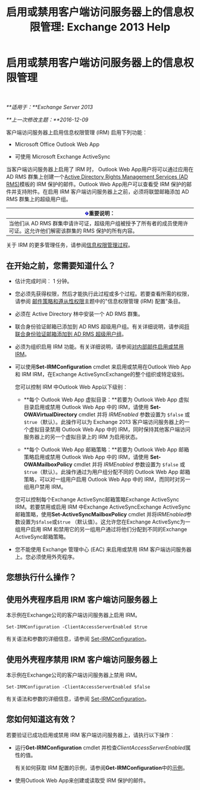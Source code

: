 ﻿---
title: '启用或禁用客户端访问服务器上的信息权限管理: Exchange 2013 Help'
TOCTitle: 启用或禁用客户端访问服务器上的信息权限管理
ms:assetid: c7ce069b-a572-4755-90a3-7105472e4c83
ms:mtpsurl: https://technet.microsoft.com/zh-cn/library/Dd876938(v=EXCHG.150)
ms:contentKeyID: 50491508
ms.date: 05/21/2018
mtps_version: v=EXCHG.150
ms.translationtype: MT
---

# 启用或禁用客户端访问服务器上的信息权限管理

 

_**适用于：**Exchange Server 2013_

_**上一次修改主题：**2016-12-09_

客户端访问服务器上启用信息权限管理 (IRM) 启用下列功能︰

  - Microsoft Office Outlook Web App

  - 可使用 Microsoft Exchange ActiveSync

当客户端访问服务器上启用了 IRM 时， Outlook Web App用户将可以通过应用在 AD RMS 群集上创建一个[Active Directory Rights Management Services (AD RMS)](https://technet.microsoft.com/en-us/library/hh831364.aspx)模板的 IRM 保护的邮件。Outlook Web App用户可以查看受 IRM 保护的邮件并支持附件。在启用 IRM 客户端访问服务器上之前，必须将联盟邮箱添加 AD RMS 群集上的超级用户组。

<table>
<thead>
<tr class="header">
<th><img src="images/Bb124558.important(EXCHG.150).gif" title="重要说明" alt="重要说明" />重要说明：</th>
</tr>
</thead>
<tbody>
<tr class="odd">
<td>当他们从 AD RMS 群集申请许可证，超级用户组被授予了所有者的成员使用许可证。这允许他们解密该群集的 RMS 保护的所有内容。</td>
</tr>
</tbody>
</table>


关于 IRM 的更多管理任务，请参阅[信息权限管理过程](information-rights-management-procedures-exchange-2013-help.md)。

## 在开始之前，您需要知道什么？

  - 估计完成时间︰ 1 分钟。

  - 您必须先获得权限，然后才能执行此过程或多个过程。若要查看所需的权限，请参阅 [邮件策略和遵从性权限](messaging-policy-and-compliance-permissions-exchange-2013-help.md)主题中的"信息权限管理 (IRM) 配置"条目。

  - 必须在 Active Directory 林中安装一个 AD RMS 群集。

  - 联合身份验证邮箱已添加到 AD RMS 超级用户组。有关详细说明，请参阅[将联合身份验证邮箱添加到 AD RMS 超级用户组](add-the-federation-mailbox-to-the-ad-rms-super-users-group-exchange-2013-help.md)。

  - 必须为组织启用 IRM 功能。有关详细说明，请参阅[对内部邮件启用或禁用 IRM](enable-or-disable-irm-for-internal-messages-exchange-2013-help.md)。

  - 可以使用**Set-IRMConfiguration** cmdlet 来启用或禁用在Outlook Web App和 IRM IRM，在Exchange ActiveSyncExchange的整个组织或特定级别。
    
    您可以控制 IRM 中Outlook Web App以下级别︰
    
      - **每个 Outlook Web App 虚拟目录：**若要为 Outlook Web App 虚拟目录启用或禁用 Outlook Web App 中的 IRM，请使用 **Set-OWAVirtualDirectory** cmdlet 并将 *IRMEnabled* 参数设置为 `$false` 或 `$true`（默认）。此操作可以为 Exchange 2013 客户端访问服务器上的一个虚拟目录禁用 Outlook Web App 中的 IRM，同时保持其他客户端访问服务器上的另一个虚拟目录上的 IRM 为启用状态。
    
      - **每个 Outlook Web App 邮箱策略：**若要为 Outlook Web App 邮箱策略启用或禁用 Outlook Web App 中的 IRM，请使用 **Set-OWAMailboxPolicy** cmdlet 并将 *IRMEnabled* 参数设置为 `$false` 或 `$true`（默认）。此操作通过为用户组分配不同的 Outlook Web App 邮箱策略，可以对一组用户启用 Outlook Web App 中的 IRM，而同时对另一组用户禁用 IRM。
    
    您可以控制每个Exchange ActiveSync邮箱策略Exchange ActiveSync IRM。若要禁用或启用 IRM 中Exchange ActiveSyncExchange ActiveSync邮箱策略，使用**Set-ActiveSyncMailboxPolicy** cmdlet 并将*IRMEnabled*参数设置为`$false`或`$true` （默认值）。这允许您在Exchange ActiveSync为一组用户启用 IRM 和禁用它的另一组用户通过将他们分配到不同的Exchange ActiveSync邮箱策略。

  - 您不能使用 Exchange 管理中心 (EAC) 来启用或禁用 IRM 客户端访问服务器上。您必须使用外壳程序。

## 您想执行什么操作？

## 使用外壳程序启用 IRM 客户端访问服务器上

本示例在Exchange公司的客户端访问服务器上启用 IRM。

    Set-IRMConfiguration -ClientAccessServerEnabled $true

有关语法和参数的详细信息，请参阅 [Set-IRMConfiguration](https://technet.microsoft.com/zh-cn/library/dd979792\(v=exchg.150\))。

## 使用外壳程序禁用 IRM 客户端访问服务器上

本示例在Exchange公司的客户端访问服务器上禁用 IRM。

    Set-IRMConfiguration -ClientAccessServerEnabled $false

有关语法和参数的详细信息，请参阅 [Set-IRMConfiguration](https://technet.microsoft.com/zh-cn/library/dd979792\(v=exchg.150\))。

## 您如何知道这有效？

若要验证已成功启用或禁用 IRM 客户端访问服务器上，请执行以下操作︰

  - 运行**Get-IRMConfiguration** cmdlet 并检查*ClientAccessServerEnabled*属性的值。
    
    有关如何获取 IRM 配置的示例，请参阅**Get-IRMConfiguration**中的[示例](https://technet.microsoft.com/zh-cn/e1821219-fe18-4642-a9c2-58eb0aadd61a\(exchg.150\)#examples)。

  - 使用Outlook Web App来创建或读取受 IRM 保护的邮件。

